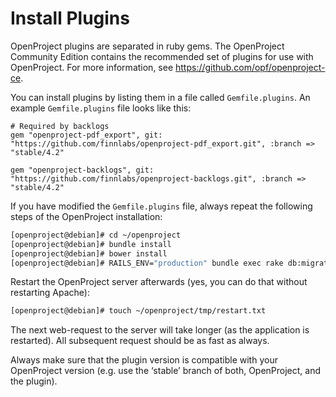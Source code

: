 # Install Plugins

OpenProject plugins are separated in ruby gems.
The OpenProject Community Edition contains the recommended set of plugins for use
with OpenProject. For more information, see https://github.com/opf/openproject-ce.

You can install plugins by listing them in a file called `Gemfile.plugins`. An example `Gemfile.plugins` file looks like this:

```
# Required by backlogs
gem "openproject-pdf_export", git: "https://github.com/finnlabs/openproject-pdf_export.git", :branch => "stable/4.2"

gem "openproject-backlogs", git: "https://github.com/finnlabs/openproject-backlogs.git", :branch => "stable/4.2"
```

If you have modified the `Gemfile.plugins` file, always repeat the following steps of the OpenProject installation:

```bash
[openproject@debian]# cd ~/openproject
[openproject@debian]# bundle install
[openproject@debian]# bower install
[openproject@debian]# RAILS_ENV="production" bundle exec rake db:migrate db:seed assets:precompile
```
Restart the OpenProject server afterwards (yes, you can do that without restarting Apache):

```bash
[openproject@debian]# touch ~/openproject/tmp/restart.txt
```

The next web-request to the server will take longer (as the application is restarted). All subsequent request should be as fast as always.

Always make sure that the plugin version is compatible with your OpenProject version (e.g. use the ‘stable’ branch of both, OpenProject, and the plugin).
